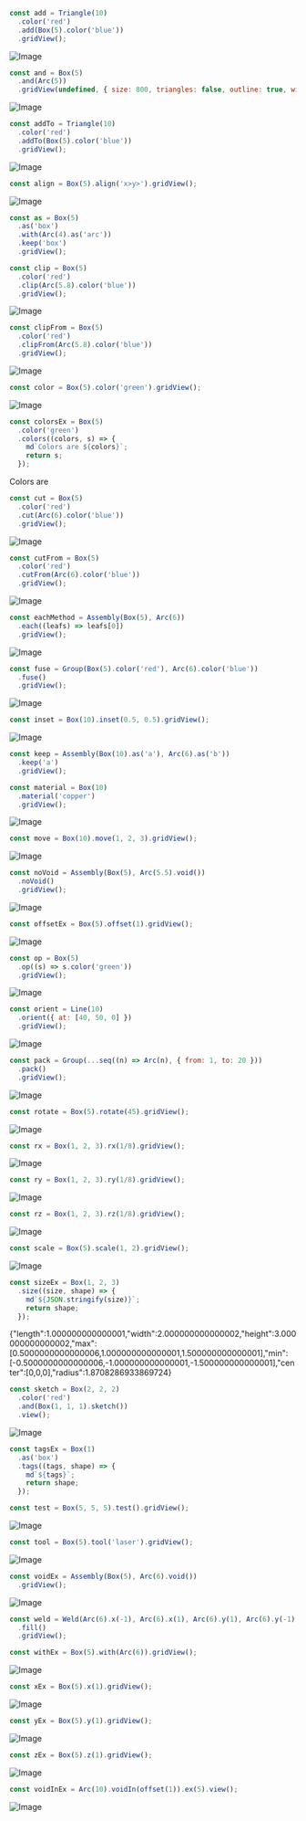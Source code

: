 ```JavaScript
const add = Triangle(10)
  .color('red')
  .add(Box(5).color('blue'))
  .gridView();
```

![Image](shape.md.0.png)

```JavaScript
const and = Box(5)
  .and(Arc(5))
  .gridView(undefined, { size: 800, triangles: false, outline: true, wireframe: false });
```

![Image](shape.md.1.png)

```JavaScript
const addTo = Triangle(10)
  .color('red')
  .addTo(Box(5).color('blue'))
  .gridView();
```

![Image](shape.md.2.png)

```JavaScript
const align = Box(5).align('x>y>').gridView();
```

![Image](shape.md.3.png)

```JavaScript
const as = Box(5)
  .as('box')
  .with(Arc(4).as('arc'))
  .keep('box')
  .gridView();
```

```JavaScript
const clip = Box(5)
  .color('red')
  .clip(Arc(5.8).color('blue'))
  .gridView();
```

![Image](shape.md.4.png)

```JavaScript
const clipFrom = Box(5)
  .color('red')
  .clipFrom(Arc(5.8).color('blue'))
  .gridView();
```

![Image](shape.md.5.png)

```JavaScript
const color = Box(5).color('green').gridView();
```

![Image](shape.md.6.png)

```JavaScript
const colorsEx = Box(5)
  .color('green')
  .colors((colors, s) => {
    md`Colors are ${colors}`;
    return s;
  });
```

Colors are

```JavaScript
const cut = Box(5)
  .color('red')
  .cut(Arc(6).color('blue'))
  .gridView();
```

![Image](shape.md.7.png)

```JavaScript
const cutFrom = Box(5)
  .color('red')
  .cutFrom(Arc(6).color('blue'))
  .gridView();
```

![Image](shape.md.8.png)

```JavaScript
const eachMethod = Assembly(Box(5), Arc(6))
  .each((leafs) => leafs[0])
  .gridView();
```

![Image](shape.md.9.png)

```JavaScript
const fuse = Group(Box(5).color('red'), Arc(6).color('blue'))
  .fuse()
  .gridView();
```

![Image](shape.md.10.png)

```JavaScript
const inset = Box(10).inset(0.5, 0.5).gridView();
```

![Image](shape.md.11.png)

```JavaScript
const keep = Assembly(Box(10).as('a'), Arc(6).as('b'))
  .keep('a')
  .gridView();
```

```JavaScript
const material = Box(10)
  .material('copper')
  .gridView();
```

![Image](shape.md.12.png)

```JavaScript
const move = Box(10).move(1, 2, 3).gridView();
```

![Image](shape.md.13.png)

```JavaScript
const noVoid = Assembly(Box(5), Arc(5.5).void())
  .noVoid()
  .gridView();
```

![Image](shape.md.14.png)

```JavaScript
const offsetEx = Box(5).offset(1).gridView();
```

![Image](shape.md.15.png)

```JavaScript
const op = Box(5)
  .op((s) => s.color('green'))
  .gridView();
```

![Image](shape.md.16.png)

```JavaScript
const orient = Line(10)
  .orient({ at: [40, 50, 0] })
  .gridView();
```

![Image](shape.md.17.png)

```JavaScript
const pack = Group(...seq((n) => Arc(n), { from: 1, to: 20 }))
  .pack()
  .gridView();
```

![Image](shape.md.18.png)

```JavaScript
const rotate = Box(5).rotate(45).gridView();
```

![Image](shape.md.19.png)

```JavaScript
const rx = Box(1, 2, 3).rx(1/8).gridView();
```

![Image](shape.md.20.png)

```JavaScript
const ry = Box(1, 2, 3).ry(1/8).gridView();
```

![Image](shape.md.21.png)

```JavaScript
const rz = Box(1, 2, 3).rz(1/8).gridView();
```

![Image](shape.md.22.png)

```JavaScript
const scale = Box(5).scale(1, 2).gridView();
```

![Image](shape.md.23.png)

```JavaScript
const sizeEx = Box(1, 2, 3)
  .size((size, shape) => {
    md`${JSON.stringify(size)}`;
    return shape;
  });
```

{"length":1.000000000000001,"width":2.000000000000002,"height":3.000000000000002,"max":[0.5000000000000006,1.000000000000001,1.500000000000001],"min":[-0.5000000000000006,-1.000000000000001,-1.500000000000001],"center":[0,0,0],"radius":1.8708286933869724}

```JavaScript
const sketch = Box(2, 2, 2)
  .color('red')
  .and(Box(1, 1, 1).sketch())
  .view();
```

![Image](shape.md.24.png)

```JavaScript
const tagsEx = Box(1)
  .as('box')
  .tags((tags, shape) => {
    md`${tags}`;
    return shape;
  });
```

```JavaScript
const test = Box(5, 5, 5).test().gridView();
```

![Image](shape.md.25.png)

```JavaScript
const tool = Box(5).tool('laser').gridView();
```

![Image](shape.md.26.png)

```JavaScript
const voidEx = Assembly(Box(5), Arc(6).void())
  .gridView();
```

![Image](shape.md.27.png)

```JavaScript
const weld = Weld(Arc(6).x(-1), Arc(6).x(1), Arc(6).y(1), Arc(6).y(-1))
  .fill()
  .gridView();
```

```JavaScript
const withEx = Box(5).with(Arc(6)).gridView();
```

![Image](shape.md.28.png)

```JavaScript
const xEx = Box(5).x(1).gridView();
```

![Image](shape.md.29.png)

```JavaScript
const yEx = Box(5).y(1).gridView();
```

![Image](shape.md.30.png)

```JavaScript
const zEx = Box(5).z(1).gridView();
```

![Image](shape.md.31.png)

```JavaScript
const voidInEx = Arc(10).voidIn(offset(1)).ex(5).view();
```

![Image](shape.md.32.png)

